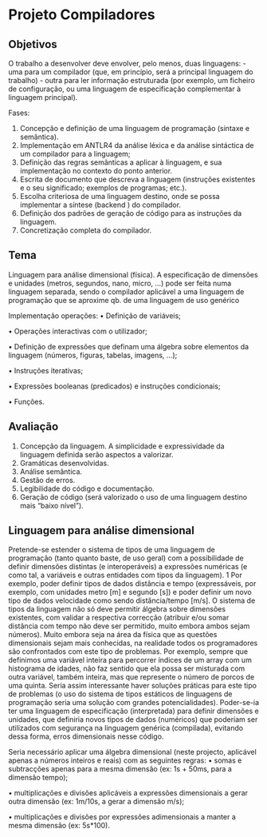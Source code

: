 # Projeto Compiladores

## Objetivos
O trabalho a desenvolver deve envolver, pelo menos, duas linguagens: 
    - uma para um compilador (que, em princı́pio, será a principal linguagem do trabalho)
    - outra para ler informação estruturada (por exemplo, um ficheiro de configuração, ou uma linguagem de especificação complementar à linguagem principal).

Fases:
1. Concepção e definição de uma linguagem de programação (sintaxe e semântica).
2. Implementação em ANTLR4 da análise léxica e da análise sintáctica de um compilador para a linguagem;
3. Definição das regras semânticas a aplicar à linguagem, e sua implementação no contexto do ponto anterior.
4. Escrita de documento que descreva a linguagem (instruções existentes e o seu significado; exemplos de programas; etc.).
5. Escolha criteriosa de uma linguagem destino, onde se possa implementar a sı́ntese (backend ) do compilador.
6. Definição dos padrões de geração de código para as instruções da linguagem.
7. Concretização completa do compilador.

## Tema
Linguagem para análise dimensional (fı́sica). A especificação de dimensões e unidades (metros, segundos, nano, micro, ...) pode ser feita numa linguagem separada, sendo o compilador aplicável a uma linguagem de programação que se aproxime qb. de uma linguagem de uso genérico

Implementação operações:
• Definição de variáveis;

• Operações interactivas com o utilizador;

• Definição de expressões que definam uma álgebra sobre elementos da linguagem (números, figuras, tabelas, imagens, ...);

• Instruções iterativas;

• Expressões booleanas (predicados) e instruções condicionais;

• Funções.

## Avaliação

1. Concepção da linguagem. A simplicidade e expressividade da linguagem definida serão aspectos a valorizar.
2. Gramáticas desenvolvidas.
3. Análise semântica.
4. Gestão de erros.
5. Legibilidade do código e documentação.
6. Geração de código (será valorizado o uso de uma linguagem destino mais “baixo nı́vel”).

## Linguagem para análise dimensional
Pretende-se estender o sistema de tipos de uma linguagem de programação (tanto quanto baste, de uso geral) com a possibilidade de definir dimensões distintas (e interoperáveis) a expressões numéricas (e como tal, a variáveis e outras entidades com tipos da linguagem). 1
Por exemplo, poder definir tipos de dados distância e tempo (expressáveis, por exemplo, com unidades metro [m] e segundo [s]) e poder definir um novo tipo de dados velocidade como sendo distância/tempo [m/s]. O sistema de tipos da linguagem não só deve permitir álgebra sobre dimensões existentes, com validar a respectiva correcção (atribuir e/ou somar distância com tempo não deve ser permitido, muito embora ambos sejam números).
Muito embora seja na área da fı́sica que as questões dimensionais sejam mais conhecidas, na realidade todos os programadores são confrontados com este tipo de problemas. Por exemplo, sempre que definimos uma variável inteira para percorrer ı́ndices de um array com um histograma de idades, não faz sentido que ela possa ser misturada com outra variável, também inteira, mas que represente o número de porcos de uma quinta.
Seria assim interessante haver soluções práticas para este tipo de problemas (o uso do sistema de tipos estáticos de linguagens de programação seria uma solução com grandes potencialidades).
Poder-se-ia ter uma linguagem de especificação (interpretada) para definir dimensões e unidades, que definiria novos tipos de dados (numéricos) que poderiam ser utilizados com segurança na linguagem genérica (compilada), evitando dessa forma, erros dimensionais nesse código.

Seria necessário aplicar uma álgebra dimensional (neste projecto, aplicável apenas a números inteiros e reais) com as seguintes regras:
• somas e subtracções apenas para a mesma dimensão (ex: 1s + 50ms, para a dimensão tempo);

• multiplicações e divisões aplicáveis a expressões dimensionais a gerar outra dimensão (ex: 1m/10s, a gerar a dimensão m/s);

• multiplicações e divisões por expressões adimensionais a manter a mesma dimensão (ex: 5s*100).
